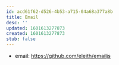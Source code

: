 ```yaml
---
id: acd61f62-d526-4b53-a715-04a68a377a8b
title: Email
desc: ''
updated: 1601613277873
created: 1601613277873
stub: false
---
```



- email: https://github.com/eleith/emailjs